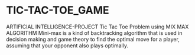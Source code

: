 # TIC-TAC-TOE_GAME
ARTIFICIAL INTELLIGENCE-PROJECT Tic Tac Toe Problem using MIX MAX ALGORITHM Mini-max is a kind of backtracking algorithm that is used in decision making and game theory to find the optimal move for a player, assuming that your opponent also plays optimally.
